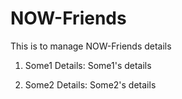 # NOW-Friends
This is to manage NOW-Friends details

1. Some1
Details: Some1's details

2. Some2
Details: Some2's details
